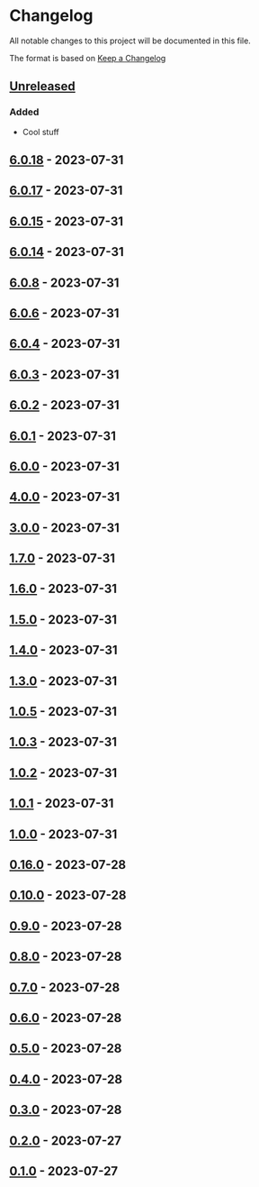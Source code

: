 # Changelog

All notable changes to this project will be documented in this file.

The format is based on [Keep a Changelog](https://keepachangelog.com/en/1.0.0/)

## [Unreleased]

### Added

-   Cool stuff

## [6.0.18] - 2023-07-31

## [6.0.17] - 2023-07-31

## [6.0.15] - 2023-07-31

## [6.0.14] - 2023-07-31

## [6.0.8] - 2023-07-31

## [6.0.6] - 2023-07-31

## [6.0.4] - 2023-07-31

## [6.0.3] - 2023-07-31

## [6.0.2] - 2023-07-31

## [6.0.1] - 2023-07-31

## [6.0.0] - 2023-07-31

## [4.0.0] - 2023-07-31

## [3.0.0] - 2023-07-31

## [1.7.0] - 2023-07-31

## [1.6.0] - 2023-07-31

## [1.5.0] - 2023-07-31

## [1.4.0] - 2023-07-31

## [1.3.0] - 2023-07-31

## [1.0.5] - 2023-07-31

## [1.0.3] - 2023-07-31

## [1.0.2] - 2023-07-31

## [1.0.1] - 2023-07-31

## [1.0.0] - 2023-07-31

## [0.16.0] - 2023-07-28

## [0.10.0] - 2023-07-28

## [0.9.0] - 2023-07-28

## [0.8.0] - 2023-07-28

## [0.7.0] - 2023-07-28

## [0.6.0] - 2023-07-28

## [0.5.0] - 2023-07-28

## [0.4.0] - 2023-07-28

## [0.3.0] - 2023-07-28

## [0.2.0] - 2023-07-27

## [0.1.0] - 2023-07-27

[Unreleased]: https://github.com/MarkoSagadin/ci-test/compare/v6.0.18...HEAD

[6.0.18]: https://github.com/MarkoSagadin/ci-test/compare/v6.0.17...v6.0.18

[6.0.17]: https://github.com/MarkoSagadin/ci-test/compare/v6.0.15...v6.0.17

[6.0.15]: https://github.com/MarkoSagadin/ci-test/compare/v6.0.14...v6.0.15

[6.0.14]: https://github.com/MarkoSagadin/ci-test/compare/v6.0.8...v6.0.14

[6.0.8]: https://github.com/MarkoSagadin/ci-test/compare/v6.0.6...v6.0.8

[6.0.6]: https://github.com/MarkoSagadin/ci-test/compare/v6.0.4...v6.0.6

[6.0.4]: https://github.com/MarkoSagadin/ci-test/compare/v6.0.3...v6.0.4

[6.0.3]: https://github.com/MarkoSagadin/ci-test/compare/v6.0.2...v6.0.3

[6.0.2]: https://github.com/MarkoSagadin/ci-test/compare/v6.0.1...v6.0.2

[6.0.1]: https://github.com/MarkoSagadin/ci-test/compare/v6.0.0...v6.0.1

[6.0.0]: https://github.com/MarkoSagadin/ci-test/compare/v4.0.0...v6.0.0

[4.0.0]: https://github.com/MarkoSagadin/ci-test/compare/v3.0.0...v4.0.0

[3.0.0]: https://github.com/MarkoSagadin/ci-test/compare/v1.7.0...v3.0.0

[1.7.0]: https://github.com/MarkoSagadin/ci-test/compare/v1.6.0...v1.7.0

[1.6.0]: https://github.com/MarkoSagadin/ci-test/compare/v1.5.0...v1.6.0

[1.5.0]: https://github.com/MarkoSagadin/ci-test/compare/v1.4.0...v1.5.0

[1.4.0]: https://github.com/MarkoSagadin/ci-test/compare/v1.3.0...v1.4.0

[1.3.0]: https://github.com/MarkoSagadin/ci-test/compare/v1.0.5...v1.3.0

[1.0.5]: https://github.com/MarkoSagadin/ci-test/compare/v1.0.3...v1.0.5

[1.0.3]: https://github.com/MarkoSagadin/ci-test/compare/v1.0.2...v1.0.3

[1.0.2]: https://github.com/MarkoSagadin/ci-test/compare/v1.0.1...v1.0.2

[1.0.1]: https://github.com/MarkoSagadin/ci-test/compare/v1.0.0...v1.0.1

[1.0.0]: https://github.com/MarkoSagadin/ci-test/compare/v0.16.0...v1.0.0

[0.16.0]: https://github.com/MarkoSagadin/ci-test/compare/v0.10.0...v0.16.0

[0.10.0]: https://github.com/MarkoSagadin/ci-test/compare/v0.9.0...v0.10.0

[0.9.0]: https://github.com/MarkoSagadin/ci-test/compare/v0.8.0...v0.9.0

[0.8.0]: https://github.com/MarkoSagadin/ci-test/compare/v0.7.0...v0.8.0

[0.7.0]: https://github.com/MarkoSagadin/ci-test/compare/v0.6.0...v0.7.0

[0.6.0]: https://github.com/MarkoSagadin/ci-test/compare/v0.5.0...v0.6.0

[0.5.0]: https://github.com/MarkoSagadin/ci-test/compare/v0.4.0...v0.5.0

[0.4.0]: https://github.com/MarkoSagadin/ci-test/compare/v0.3.0...v0.4.0

[0.3.0]: https://github.com/MarkoSagadin/ci-test/compare/v0.2.0...v0.3.0

[0.2.0]: https://github.com/MarkoSagadin/ci-test/compare/v0.1.0...v0.2.0

[0.1.0]: https://github.com/MarkoSagadin/ci-test/compare/e08bd591d098cb7182a57ab34e3b639fc293c644...v0.1.0
